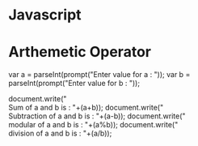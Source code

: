 # Javascript

# Arthemetic Operator

var a = parseInt(prompt("Enter value for a : "));
var b = parseInt(prompt("Enter value for b : "));

document.write("<br>Sum of a and b is : "+(a+b));
document.write("<br>Subtraction of a and b is : "+(a-b));
document.write("<br>modular of a and b is : "+(a%b));
document.write("<br>division of a and b is : "+(a/b));
     
